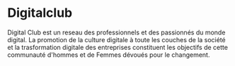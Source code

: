 # Digitalclub
Digital Club est un reseau des professionnels et des passionnés du monde digital. La promotion de la culture digitale à toute les couches de la société et la trasformation digitale des entreprises constituent les objectifs de cette communauté d'hommes et de Femmes dévoués pour le changement.
